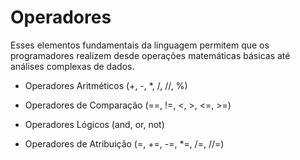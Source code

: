 # Operadores

Esses elementos fundamentais da linguagem permitem que os programadores realizem desde operações matemáticas básicas até análises complexas de dados.

* Operadores Aritméticos (+, -, *, /, //, %)
  
* Operadores de Comparação (==, !=, <, >, <=, >=)
  
* Operadores Lógicos (and, or, not)
  
* Operadores de Atribuição (=, +=, -=, *=, /=, //=)
